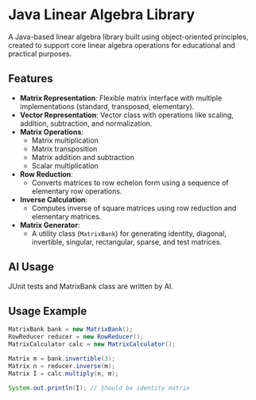 # Java Linear Algebra Library

A Java-based linear algebra library built using object-oriented principles, created to support core linear algebra operations for educational and practical purposes.

## Features

- **Matrix Representation**: Flexible matrix interface with multiple implementations (standard, transposed, elementary).
- **Vector Representation**: Vector class with operations like scaling, addition, subtraction, and normalization.
- **Matrix Operations**:
  - Matrix multiplication
  - Matrix transposition
  - Matrix addition and subtraction
  - Scalar multiplication
- **Row Reduction**:
  - Converts matrices to row echelon form using a sequence of elementary row operations.
- **Inverse Calculation**:
  - Computes inverse of square matrices using row reduction and elementary matrices.
- **Matrix Generator**:
  - A utility class (`MatrixBank`) for generating identity, diagonal, invertible, singular, rectangular, sparse, and test matrices.

## AI Usage

JUnit tests and MatrixBank class are written by AI.

## Usage Example

```java
MatrixBank bank = new MatrixBank();
RowReducer reducer = new RowReducer();
MatrixCalculator calc = new MatrixCalculator();

Matrix m = bank.invertible(3);
Matrix n = reducer.inverse(m);
Matrix I = calc.multiply(n, m);

System.out.println(I); // Should be identity matrix
